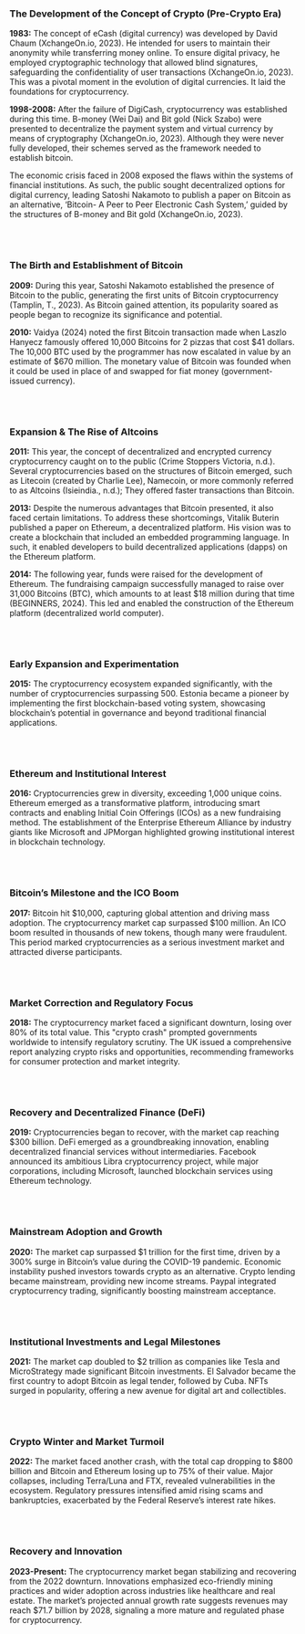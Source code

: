 ### The Development of the Concept of Crypto (Pre-Crypto Era)
**1983:** The concept of eCash (digital currency) was developed by David Chaum (XchangeOn.io, 2023). He intended for users to maintain their anonymity while transferring money online. To ensure digital privacy, he employed cryptographic technology that allowed blind signatures, safeguarding the confidentiality of user transactions (XchangeOn.io, 2023). This was a pivotal moment in the evolution of digital currencies. It laid the foundations for cryptocurrency.

**1998-2008:** After the failure of DigiCash, cryptocurrency was established during this time. B-money (Wei Dai) and Bit gold (Nick Szabo) were presented to decentralize the payment system and virtual currency by means of cryptography (XchangeOn.io, 2023). Although they were never fully developed, their schemes served as the framework needed to establish bitcoin.

The economic crisis faced in 2008 exposed the flaws within the systems of financial institutions. As such, the public sought decentralized options for digital currency, leading Satoshi Nakamoto to publish a paper on Bitcoin as an alternative, ‘Bitcoin- A Peer to Peer Electronic Cash System,’ guided by the structures of B-money and Bit gold (XchangeOn.io, 2023).

<br><br><!-- Adds extra vertical space -->
### The Birth and Establishment of Bitcoin
**2009:** During this year, Satoshi Nakamoto established the presence of Bitcoin to the public, generating the first units of Bitcoin cryptocurrency (Tamplin, T., 2023). As Bitcoin gained attention, its popularity soared as people began to recognize its significance and potential.

**2010:** Vaidya (2024) noted the first Bitcoin transaction made when Laszlo Hanyecz famously offered 10,000 Bitcoins for 2 pizzas that cost $41 dollars. The 10,000 BTC used by the programmer has now escalated in value by an estimate of $670 million. The monetary value of Bitcoin was founded when it could be used in place of and swapped for fiat money (government-issued currency). 

<br><br><!-- Adds extra vertical space -->
### Expansion & The Rise of Altcoins
**2011:** This year, the concept of decentralized and encrypted currency cryptocurrency caught on to the public (Crime Stoppers Victoria, n.d.). Several cryptocurrencies based on the structures of Bitcoin emerged, such as Litecoin (created by Charlie Lee), Namecoin, or more commonly referred to as Altcoins (Isieindia., n.d.); They offered faster transactions than Bitcoin.

**2013:** Despite the numerous advantages that Bitcoin presented, it also faced certain limitations. To address these shortcomings, Vitalik Buterin published a paper on Ethereum, a decentralized platform. His vision was to create a blockchain that included an embedded programming language. In such, it enabled developers to build decentralized applications (dapps) on the Ethereum platform.

**2014:** The following year, funds were raised for the development of Ethereum. The fundraising campaign successfully managed to raise over 31,000 Bitcoins (BTC), which amounts to at least $18 million during that time (BEGINNERS, 2024). This led and enabled the construction of the Ethereum platform (decentralized world computer).

<br><br><!-- Adds extra vertical space -->
### Early Expansion and Experimentation
**2015:** The cryptocurrency ecosystem expanded significantly, with the number of cryptocurrencies surpassing 500. Estonia became a pioneer by implementing the first blockchain-based voting system, showcasing blockchain’s potential in governance and beyond traditional financial applications.

<br><br><!-- Adds extra vertical space -->
### Ethereum and Institutional Interest
**2016:** Cryptocurrencies grew in diversity, exceeding 1,000 unique coins. Ethereum emerged as a transformative platform, introducing smart contracts and enabling Initial Coin Offerings (ICOs) as a new fundraising method. The establishment of the Enterprise Ethereum Alliance by industry giants like Microsoft and JPMorgan highlighted growing institutional interest in blockchain technology.

<br><br>
### Bitcoin’s Milestone and the ICO Boom
**2017:** Bitcoin hit $10,000, capturing global attention and driving mass adoption. The cryptocurrency market cap surpassed $100 million. An ICO boom resulted in thousands of new tokens, though many were fraudulent. This period marked cryptocurrencies as a serious investment market and attracted diverse participants.

<br><br>
### Market Correction and Regulatory Focus
**2018:** The cryptocurrency market faced a significant downturn, losing over 80% of its total value. This "crypto crash" prompted governments worldwide to intensify regulatory scrutiny. The UK issued a comprehensive report analyzing crypto risks and opportunities, recommending frameworks for consumer protection and market integrity.

<br><br>
### Recovery and Decentralized Finance (DeFi)
**2019:** Cryptocurrencies began to recover, with the market cap reaching $300 billion. DeFi emerged as a groundbreaking innovation, enabling decentralized financial services without intermediaries. Facebook announced its ambitious Libra cryptocurrency project, while major corporations, including Microsoft, launched blockchain services using Ethereum technology.

<br><br>
### Mainstream Adoption and Growth
**2020:** The market cap surpassed $1 trillion for the first time, driven by a 300% surge in Bitcoin’s value during the COVID-19 pandemic. Economic instability pushed investors towards crypto as an alternative. Crypto lending became mainstream, providing new income streams. Paypal integrated cryptocurrency trading, significantly boosting mainstream acceptance.

<br><br>
### Institutional Investments and Legal Milestones
**2021:** The market cap doubled to $2 trillion as companies like Tesla and MicroStrategy made significant Bitcoin investments. El Salvador became the first country to adopt Bitcoin as legal tender, followed by Cuba. NFTs surged in popularity, offering a new avenue for digital art and collectibles.

<br><br>
### Crypto Winter and Market Turmoil
**2022:** The market faced another crash, with the total cap dropping to $800 billion and Bitcoin and Ethereum losing up to 75% of their value. Major collapses, including Terra/Luna and FTX, revealed vulnerabilities in the ecosystem. Regulatory pressures intensified amid rising scams and bankruptcies, exacerbated by the Federal Reserve’s interest rate hikes.

<br><br>
### Recovery and Innovation
**2023-Present:** The cryptocurrency market began stabilizing and recovering from the 2022 downturn. Innovations emphasized eco-friendly mining practices and wider adoption across industries like healthcare and real estate. The market’s projected annual growth rate suggests revenues may reach $71.7 billion by 2028, signaling a more mature and regulated phase for cryptocurrency. 
